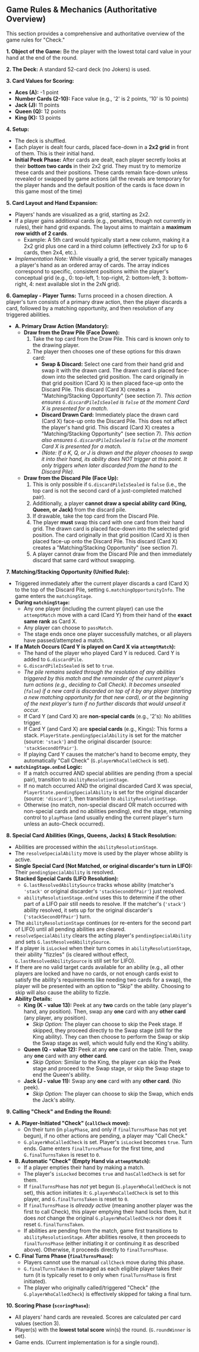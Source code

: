 ## Game Rules & Mechanics (Authoritative Overview)

This section provides a comprehensive and authoritative overview of the game rules for "Check."

**1. Object of the Game:**
Be the player with the lowest total card value in your hand at the end of the round.

**2. The Deck:**
A standard 52-card deck (no Jokers) is used.

**3. Card Values for Scoring:**
*   **Aces (A):** -1 point
*   **Number Cards (2-10):** Face value (e.g., '2' is 2 points, '10' is 10 points)
*   **Jack (J):** 11 points
*   **Queen (Q):** 12 points
*   **King (K):** 13 points

**4. Setup:**
*   The deck is shuffled.
*   Each player is dealt four cards, placed face-down in a **2x2 grid** in front of them. This is their initial hand.
*   **Initial Peek Phase:** After cards are dealt, each player secretly looks at their **bottom two cards** in their 2x2 grid. They must try to memorize these cards and their positions. These cards remain face-down unless revealed or swapped by game actions (all the reveals are temporary for the player hands and the default position of the cards is face down in this game most of the time)

**5. Card Layout and Hand Expansion:**
*   Players' hands are visualized as a grid, starting as 2x2.
*   If a player gains additional cards (e.g., penalties, though not currently in rules), their hand grid expands. The layout aims to maintain a **maximum row width of 2 cards**.
    *   Example: A 5th card would typically start a new column, making it a 2x2 grid plus one card in a third column (effectively 2x3 for up to 6 cards, then 2x4, etc.).
*   *Implementation Note:* While visually a grid, the server typically manages a player's hand as an ordered array of cards. The array indices correspond to specific, consistent positions within the player's conceptual grid (e.g., 0: top-left, 1: top-right, 2: bottom-left, 3: bottom-right, 4: next available slot in the 2xN grid).

**6. Gameplay - Player Turns:**
Turns proceed in a chosen direction. A player's turn consists of a primary draw action, then the player discards a card, followed by a matching opportunity, and then resolution of any triggered abilities.

*   **A. Primary Draw Action (Mandatory):**
    *   **Draw from the Draw Pile (Face Down):**
        1.  Take the top card from the Draw Pile. This card is known only to the drawing player.
        2.  The player then chooses one of these options for this drawn card:
            *   **Swap & Discard:** Select one card from their hand grid and swap it with the drawn card. The drawn card is placed face-down into the selected grid position. The card originally in that grid position (Card X) is then placed face-up onto the Discard Pile. This discard (Card X) creates a "Matching/Stacking Opportunity" (see section 7). *This action ensures `G.discardPileIsSealed` is `false` at the moment Card X is presented for a match.*
            *   **Discard Drawn Card:** Immediately place the drawn card (Card X) face-up onto the Discard Pile. This does not affect the player's hand grid. This discard (Card X) creates a "Matching/Stacking Opportunity" (see section 7). *This action also ensures `G.discardPileIsSealed` is `false` at the moment Card X is presented for a match.*
            *   *(Note: If a K, Q, or J is drawn and the player chooses to swap it into their hand, its ability does NOT trigger at this point. It only triggers when later discarded from the hand to the Discard Pile).*
    *   **Draw from the Discard Pile (Face Up):**
        1.  This is only possible if `G.discardPileIsSealed` is `false` (i.e., the top card is not the second card of a just-completed matched pair).
        2.  Additionally, a player **cannot draw a special ability card (King, Queen, or Jack)** from the discard pile.
        3.  If drawable, take the top card from the Discard Pile.
        4.  The player **must** swap this card with one card from their hand grid. The drawn card is placed face-down into the selected grid position. The card originally in that grid position (Card X) is then placed face-up onto the Discard Pile. This discard (Card X) creates a "Matching/Stacking Opportunity" (see section 7).
        5.  A player cannot draw from the Discard Pile and then immediately discard that same card without swapping.

**7. Matching/Stacking Opportunity (Unified Rule):**
*   Triggered immediately after the current player discards a card (Card X) to the top of the Discard Pile, setting `G.matchingOpportunityInfo`. The game enters the `matchingStage`.
*   **During `matchingStage`:**
    *   Any one player (including the current player) can use the `attemptMatch` move with a card (Card Y) from their hand of the **exact same rank** as Card X.
    *   Any player can choose to `passMatch`.
    *   The stage ends once one player successfully matches, or all players have passed/attempted a match.
*   **If a Match Occurs (Card Y is played on Card X via `attemptMatch`):**
    *   The hand of the player who played Card Y is reduced. Card Y is added to `G.discardPile`.
    *   `G.discardPileIsSealed` is set to `true`.
    *   *The pile remains sealed through the resolution of any abilities triggered by this match and the remainder of the current player's turn actions (e.g., deciding to Call Check). It becomes unsealed (`false`) if a new card is discarded on top of it by any player (starting a new matching opportunity for that new card), or at the beginning of the next player's turn if no further discards that would unseal it occur.*
    *   If Card Y (and Card X) are **non-special cards** (e.g., '2's): No abilities trigger.
    *   If Card Y (and Card X) are **special cards** (e.g., Kings): This forms a stack. `PlayerState.pendingSpecialAbility` is set for the matcher (source: `'stack'`) and the original discarder (source: `'stackSecondOfPair'`).
    *   If playing Card Y causes the matcher's hand to become empty, they automatically "Call Check" (`G.playerWhoCalledCheck` is set).
*   **`matchingStage.onEnd` Logic:**
    *   If a match occurred AND special abilities are pending (from a special pair), transition to `abilityResolutionStage`.
    *   If no match occurred AND the original discarded Card X was special, `PlayerState.pendingSpecialAbility` is set for the original discarder (source: `'discard'`), then transition to `abilityResolutionStage`.
    *   Otherwise (no match, non-special discard OR match occurred with non-special cards and no abilities pending), end the stage, returning control to `playPhase` (and usually ending the current player's turn unless an auto-Check occurred).

**8. Special Card Abilities (Kings, Queens, Jacks) & Stack Resolution:**
*   Abilities are processed within the `abilityResolutionStage`.
*   The `resolveSpecialAbility` move is used by the player whose ability is active.
*   **Single Special Card (Not Matched, or original discarder's turn in LIFO):** Their `pendingSpecialAbility` is resolved.
*   **Stacked Special Cards (LIFO Resolution):**
    *   `G.lastResolvedAbilitySource` tracks whose ability (matcher's `'stack'` or original discarder's `'stackSecondOfPair'`) just resolved.
    *   `abilityResolutionStage.onEnd` uses this to determine if the other part of a LIFO pair still needs to resolve. If the matcher's (`'stack'`) ability resolved, it sets up for the original discarder's (`'stackSecondOfPair'`) turn.
*   The `abilityResolutionStage` continues (or re-enters for the second part of LIFO) until all pending abilities are cleared.
*   `resolveSpecialAbility` clears the acting player's `pendingSpecialAbility` and sets `G.lastResolvedAbilitySource`.
*   If a player is `isLocked` when their turn comes in `abilityResolutionStage`, their ability "fizzles" (is cleared without effect, `G.lastResolvedAbilitySource` is still set for LIFO).
*   If there are no valid target cards available for an ability (e.g., all other players are locked and have no cards, or not enough cards exist to satisfy the ability's requirements like needing two cards for a swap), the player will be presented with an option to "Skip" the ability. Choosing to skip will also cause the ability to fizzle.
*   **Ability Details:**
    *   **King (K - value 13):** Peek at any **two** cards on the table (any player's hand, any position). Then, swap any **one** card with any **other card** (any player, any position).
        *   *Skip Option:* The player can choose to skip the Peek stage. If skipped, they proceed directly to the Swap stage (still for the King ability). They can then choose to perform the Swap or skip the Swap stage as well, which would fully end the King's ability.
    *   **Queen (Q - value 12):** Peek at any **one** card on the table. Then, swap any **one** card with any **other card**.
        *   *Skip Option:* Similar to the King, the player can skip the Peek stage and proceed to the Swap stage, or skip the Swap stage to end the Queen's ability.
    *   **Jack (J - value 11):** Swap any **one** card with any **other card**. (No peek).
        *   *Skip Option:* The player can choose to skip the Swap, which ends the Jack's ability.

**9. Calling "Check" and Ending the Round:**
*   **A. Player-Initiated "Check" (`callCheck` move):**
    *   On their turn (in `playPhase`, and only if `finalTurnsPhase` has not yet begun), if no other actions are pending, a player may "Call Check."
    *   `G.playerWhoCalledCheck` is set. Player's `isLocked` becomes `true`. Turn ends. Game enters `finalTurnsPhase` for the first time, and `G.finalTurnsTaken` is reset to `0`.
*   **B. Automatic "Check" (Empty Hand via `attemptMatch`):**
    *   If a player empties their hand by making a match.
    *   The player's `isLocked` becomes `true` and `hasCalledCheck` is set for them.
    *   If `finalTurnsPhase` has *not* yet begun (`G.playerWhoCalledCheck` is not set), this action initiates it: `G.playerWhoCalledCheck` is set to this player, and `G.finalTurnsTaken` is reset to `0`.
    *   If `finalTurnsPhase` is *already active* (meaning another player was the first to call Check), this player emptying their hand locks them, but it does *not* change the original `G.playerWhoCalledCheck` nor does it reset `G.finalTurnsTaken`.
    *   If abilities are pending from the match, game first transitions to `abilityResolutionStage`. After abilities resolve, it then proceeds to `finalTurnsPhase` (either initiating it or continuing it as described above). Otherwise, it proceeds directly to `finalTurnsPhase`.
*   **C. Final Turns Phase (`finalTurnsPhase`):**
    *   Players cannot use the manual `callCheck` move during this phase.
    *   `G.finalTurnsTaken` is managed as each eligible player takes their turn (it is typically reset to `0` only when `finalTurnsPhase` is first initiated).
    *   The player who originally called/triggered "Check" (the `G.playerWhoCalledCheck`) is effectively skipped for taking a final turn.

**10. Scoring Phase (`scoringPhase`):**
*   All players' hand cards are revealed. Scores are calculated per card values (section 3).
*   Player(s) with the **lowest total score** win(s) the round. (`G.roundWinner` is set).
*   Game ends. (Current implementation is for a single round).
